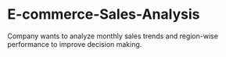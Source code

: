 # E-commerce-Sales-Analysis
Company wants to analyze monthly sales trends and region-wise performance to improve decision making.
